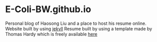 # E-Coli-BW.github.io
Personal blog of Haosong Liu and a place to host his resume online.
Website built by using [jekyll](https://jekyllrb.com/)
Resume built by using a template made by Thomas Hardy which is freely available [here](http://www.thomashardy.me.uk/free-responsive-html-css3-cv-template)